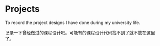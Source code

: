 # Projects
To record the project designs I have done during my university life.

记录一下曾经做过的课程设计吧。可能有的课程设计代码找不到了就不放在这里了。
